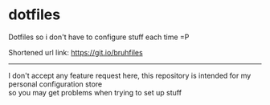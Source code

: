 # dotfiles
Dotfiles so i don't have to configure stuff each time =P

Shortened url link:
https://git.io/bruhfiles

---

I don't accept any feature request here, this repository is intended for my personal configuration store \
so you may get problems when trying to set up stuff
